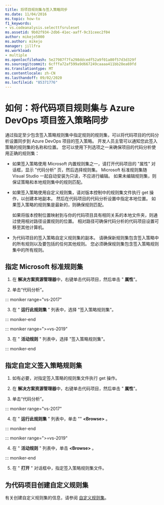 ```yaml
---
title: 将项目规则集与签入策略同步
ms.date: 11/04/2016
ms.topic: how-to
f1_keywords:
- vs.codeanalysis.selecttfsruleset
ms.assetid: 9b02f934-2db6-41ec-aaff-9c31ceec2f04
author: mikejo5000
ms.author: mikejo
manager: jillfra
ms.workload:
- multiple
ms.openlocfilehash: 5e27987f7fa298ddcedf52a9f01a80f57d3d329f
ms.sourcegitcommit: 6cfffa72af599a9d667249caaaa411bb28ea69fd
ms.translationtype: MT
ms.contentlocale: zh-CN
ms.lasthandoff: 09/02/2020
ms.locfileid: "85371776"
---
```

# <a name="how-to-synchronize-code-project-rule-sets-with-an-azure-devops-project-check-in-policy"></a>如何：将代码项目规则集与 Azure DevOps 项目签入策略同步

通过指定至少包含签入策略规则集中指定规则的规则集，可以将代码项目的代码分析设置同步到 Azure DevOps 项目的签入策略。 开发人员主管可以通知您此签入策略的规则集的名称和位置。 您可以使用下列选项之一来确保项目的代码分析使用正确的规则集：

- 如果签入策略使用 Microsoft 内置规则集之一，请打开代码项目的 "属性" 对话框，显示 "代码分析" 页，然后选择规则集。 Microsoft 标准规则集随 Visual Studio 一起自动安装为只读，不应进行编辑。 如果未编辑规则集，则保证策略和本地规则集中的规则匹配。

- 如果签入策略使用自定义规则集，请对版本控制中的规则集文件执行 get 操作，以创建本地副本。 然后在代码项目的代码分析设置中指定本地位置。 如果签入策略的规则集是最新的，则确保规则匹配。

     如果将版本控制位置映射到与你的代码项目具有相同关系的本地文件夹，则通过使用相对路径设置规则的位置。 相对路径可确保代码分析的代码项目设置可移至其他计算机。

- 为代码项目的签入策略自定义规则集的副本。 请确保新规则集包含签入策略中的所有规则以及要包括的任何其他规则。 您必须确保规则集包含签入策略规则集中的所有规则。

## <a name="to-specify-a-microsoft-standard-rule-set"></a>指定 Microsoft 标准规则集

1. 在 **解决方案资源管理器**中，右键单击代码项目，然后单击 " **属性**"。

2. 单击“代码分析”。

::: moniker range="vs-2017"

3. 在 " **运行此规则集** " 列表中，选择 "签入策略规则集"。

::: moniker-end

::: moniker range=">=vs-2019"

3. 在 " **活动规则** " 列表中，选择 "签入策略规则集"。

::: moniker-end

## <a name="to-specify-a-custom-check-in-policy-rule-set"></a>指定自定义签入策略规则集

1. 如有必要，对指定签入策略的规则集文件执行 get 操作。

2. 在 **解决方案资源管理器**中，右键单击代码项目，然后单击 " **属性**"。

3. 单击“代码分析”。

::: moniker range="vs-2017"

4. 在 " **运行此规则集** " 列表中，单击 "" **\<Browse>** 。

::: moniker-end

::: moniker range=">=vs-2019"

4. 在 " **活动规则** " 列表中，单击 **\<Browse>** 。

::: moniker-end

5. 在 " **打开** " 对话框中，指定签入策略规则集文件。

## <a name="to-create-a-custom-rule-set-for-a-code-project"></a>为代码项目创建自定义规则集

有关创建自定义规则集的信息，请参阅 [自定义规则集](how-to-create-a-custom-rule-set.md)。
